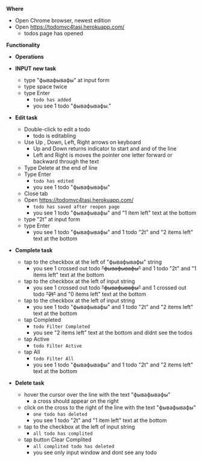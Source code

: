 **Where** 
* Open Chrome browser, newest edition
* Open https://todomvc4tasj.herokuapp.com/
  - todos page has opened
  
**Functionality**
* **Operations**

 * **INPUT new task**
   * type "фывафывафы" at input form
   * type space twice
   * type Enter
      + `todo has added`
     - you see 1 todo "фывафывафы."
 * **Edit task**
   * Double-click to edit a todo
     - todo is editabling
   * Use Up , Down, Left, Right arrows on keyboard
     - Up and Down returns indicator to start and and of the line
     - Left and Right is moves the pointer one letter forward or backward through the text
   * Type Delete at the end of line
   * Type Enter
      + `todo has edited`
     - you see 1 todo "фывафывафы"
   * Close tab 
   * Open https://todomvc4tasj.herokuapp.com/
      + `todo has saved after reopen page` 
     - you see 1 todo "фывафывафы" and "1 item left" text at the bottom
   * type "2t" at input form
   * type Enter
     - you see 1 todo "фывафывафы" and 1 todo "2t" and "2 items left" text at the bottom
* **Complete task**
  * tap to the checkbox at the left of "фывафывафы" string
    - you see 1 crossed out todo ~~"фывафывафы"~~ and 1 todo "2t" and "1 items left" text at the bottom
  * tap to the checkbox at the left of input string
    - you see 1 crossed out todo ~~"фывафывафы"~~ and 1 crossed out todo ~~"2t"~~ and "0 items left" text at the bottom
  * tap to the checkbox at the left of input string
    - you see 1 todo "фывафывафы" and 1 todo "2t" and "2 items left" text at the bottom
  * tap Completed 
      + `todo Filter Completed`
    - you see "2 items left" text at the bottom and didnt see the todos
  * tap Active
      + `todo Filter Active` 
  * tap All
      + `todo Filter All`
    - you see 1 todo "фывафывафы" and 1 todo "2t" and "2 items left" text at the bottom
* **Delete task**
  * hover the cursor over the line with the text "фывафывафы"
    - a cross should appear on the right
  * click on the cross to the right of the line with the text "фывафывафы"
      + `one todo has deleted` 
    - you see 1 todo "2t" and "1 item left" text at the bottom
  * tap to the checkbox at the left of input string
      + `all todo has complited` 
  * tap button Clear Complited
      + `all complited todo has deleted`
    - you see only input window and dont see any todo
  

 
